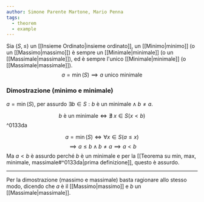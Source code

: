 ```yaml
---
author: Simone Parente Martone, Mario Penna
tags:
  - theorem
  - example
---
```

Sia $(S, \leq)$ un [[Insieme Ordinato|insieme ordinato]], un [[Minimo|minimo]] (o un [[Massimo|massimo]]) è sempre un [[Minimale|minimale]] (o un [[Massimale|massimale]]), ed è sempre l'unico [[Minimale|minimale]] (o [[Massimale|massimale]]).
$$a = \min(S) \implies a \text{ unico minimale}$$
### Dimostrazione (minimo e minimale)
$a = \min(S)$, per assurdo $\exists b \in S: b \text{ è un minimale} \land b \neq a$.

$$b \text{ è un minimale} \iff \nexists \; x \in S(x < b)$$ ^0133da

$$a = \min(S) \iff \forall x \in S (a \leq x)$$
$$\implies a \leq b \land b \neq a \implies a<b$$
Ma $a<b$ è assurdo perché $b$ è un minimale e per la [[Teorema su min, max, minimale, massimale#^0133da|prima definizione]], questo è assurdo.

---
Per la dimostrazione (massimo e massimale) basta ragionare allo stesso modo, dicendo che $a$ è il [[Massimo|massimo]] e $b$ un [[Massimale|massimale]].